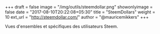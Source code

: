 +++
draft = false
image = "/img/outils/steemdollar.png"
showonlyimage = false
date = "2017-08-10T20:22:08+05:30"
title = "SteemDollars"
weight = 10
ext_url = "http://steemdollar.com/"
author = "@mauricemikkers"
+++

Vues d'ensembles et spécifiques des utilisateurs Steem.

<!--more-->
